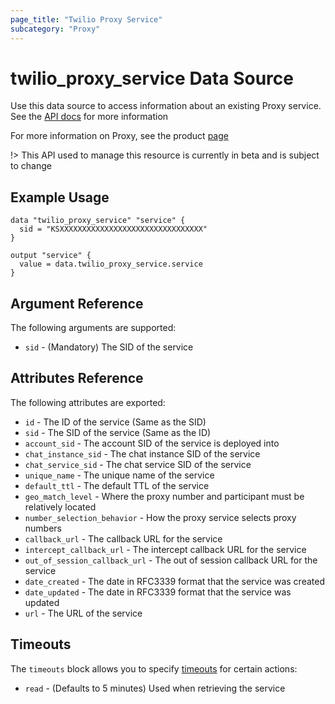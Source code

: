 ```yaml
---
page_title: "Twilio Proxy Service"
subcategory: "Proxy"
---
```


# twilio_proxy_service Data Source

Use this data source to access information about an existing Proxy service. See the [API docs](https://www.twilio.com/docs/proxy/api/service) for more information

For more information on Proxy, see the product [page](https://www.twilio.com/docs/proxy)

!> This API used to manage this resource is currently in beta and is subject to change

## Example Usage

```hcl
data "twilio_proxy_service" "service" {
  sid = "KSXXXXXXXXXXXXXXXXXXXXXXXXXXXXXXXX"
}

output "service" {
  value = data.twilio_proxy_service.service
}
```

## Argument Reference

The following arguments are supported:

- `sid` - (Mandatory) The SID of the service

## Attributes Reference

The following attributes are exported:

- `id` - The ID of the service (Same as the SID)
- `sid` - The SID of the service (Same as the ID)
- `account_sid` - The account SID of the service is deployed into
- `chat_instance_sid` - The chat instance SID of the service
- `chat_service_sid` - The chat service SID of the service
- `unique_name` - The unique name of the service
- `default_ttl` - The default TTL of the service
- `geo_match_level` - Where the proxy number and participant must be relatively located
- `number_selection_behavior` - How the proxy service selects proxy numbers
- `callback_url` - The callback URL for the service
- `intercept_callback_url` - The intercept callback URL for the service
- `out_of_session_callback_url` - The out of session callback URL for the service
- `date_created` - The date in RFC3339 format that the service was created
- `date_updated` - The date in RFC3339 format that the service was updated
- `url` - The URL of the service

## Timeouts

The `timeouts` block allows you to specify [timeouts](https://www.terraform.io/docs/configuration/resources.html#timeouts) for certain actions:

- `read` - (Defaults to 5 minutes) Used when retrieving the service
